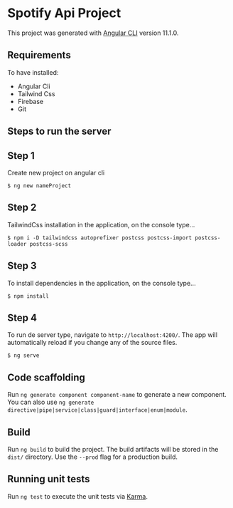 # Spotify Api Project

This project was generated with [Angular CLI](https://github.com/angular/angular-cli) version 11.1.0.

## Requirements

To have installed:

- Angular Cli 
- Tailwind Css
- Firebase
- Git

## Steps to run the server

## Step 1
Create new project on angular cli

```
$ ng new nameProject
```

## Step 2

TailwindCss installation in the application, on the console type...

```
$ npm i -D tailwindcss autoprefixer postcss postcss-import postcss-loader postcss-scss
```

## Step 3
To install dependencies in the application, on the console type...

```
$ npm install
```

## Step 4

To run de server type, navigate to `http://localhost:4200/`. The app will automatically reload if you change any of the source files.

```
$ ng serve
```


## Code scaffolding

Run `ng generate component component-name` to generate a new component. You can also use `ng generate directive|pipe|service|class|guard|interface|enum|module`.

## Build

Run `ng build` to build the project. The build artifacts will be stored in the `dist/` directory. Use the `--prod` flag for a production build.

## Running unit tests

Run `ng test` to execute the unit tests via [Karma](https://karma-runner.github.io).
